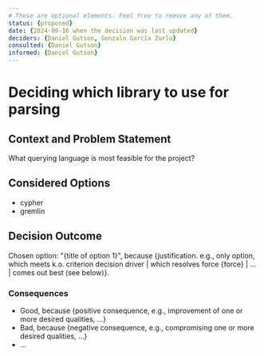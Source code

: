 ```yaml
---
# These are optional elements. Feel free to remove any of them.
status: {proposed}
date: {2024-09-16 when the decision was last updated}
deciders: {Daniel Gutson, Gonzalo García Zurlo}
consulted: {Daniel Gutson}
informed: {Daniel Gutson}
---
```

# Deciding which library to use for parsing

## Context and Problem Statement

What querying language is most feasible for the project?

## Considered Options

* cypher
* gremlin

## Decision Outcome

Chosen option: "{title of option 1}", because
{justification. e.g., only option, which meets k.o. criterion decision driver | which resolves force {force} | … | comes out best (see below)}.

<!-- This is an optional element. Feel free to remove. -->
### Consequences

* Good, because {positive consequence, e.g., improvement of one or more desired qualities, …}
* Bad, because {negative consequence, e.g., compromising one or more desired qualities, …}
* … <!-- numbers of consequences can vary -->

